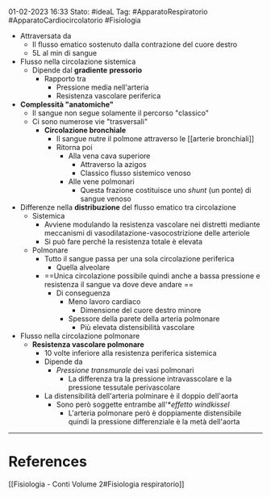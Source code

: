 01-02-2023 16:33
Stato: #ideaL 
Tag: #ApparatoRespiratorio #ApparatoCardiocircolatorio #Fisiologia 

- Attraversata da
    - Il flusso ematico sostenuto dalla contrazione del cuore destro
    - 5L al min di sangue
- Flusso nella circolazione sistemica
    - Dipende dal **gradiente** **pressorio**
        - Rapporto tra
            - Pressione media nell'arteria
            - Resistenza vascolare periferica
- **Complessità "anatomiche"**
    - Il sangue non segue solamente il percorso "classico"
    - Ci sono numerose vie "trasversali"
        - **Circolazione bronchiale**
            - Il sangue nutre il polmone attraverso le [[arterie bronchiali]]
            - Ritorna poi
                - Alla vena cava superiore
                    - Attraverso la azigos
                    - Classico flusso sistemico venoso
                - Alle vene polmonari
                    - Questa frazione costituisce uno *shunt* (un ponte) di sangue venoso
- Differenze nella **distribuzione** del flusso ematico tra circolazione 
    - Sistemica
        - Avviene modulando la resistenza vascolare nei distretti mediante meccanismi di vasodilatazione-vasocostrizione delle arteriole
        - Si può fare perché la resistenza totale è elevata
    - Polmonare
        - Tutto il sangue passa per una sola circolazione periferica
            - Quella alveolare
        - ==Unica circolazione possibile quindi anche a bassa pressione e resistenza il sangue va dove deve andare ==
            - Di conseguenza 
                - Meno lavoro cardiaco
                    - Dimensione del cuore destro minore
                - Spessore della parete della arteria polmonare
                    - Più elevata distensibilità vascolare
- Flusso nella circolazione polmonare
    - **Resistenza vascolare polmonare**
        - 10 volte inferiore alla resistenza periferica sistemica
        - Dipende da
            - *Pressione transmurale* dei vasi polmonari
                - La differenza tra la pressione intravasscolare e la pressione tessutale perivascolare
        - La distensibilità dell'arteria polminare è il doppio dell'aorta
            - Sono però soggette entrambe all'**effetto windkissel*
                - L'arteria polmonare però è doppiamente distensibile quindi la pressione differenziale è la metà dell'aorta


---
# References 
[[Fisiologia  - Conti Volume 2#Fisiologia respiratorio]]

